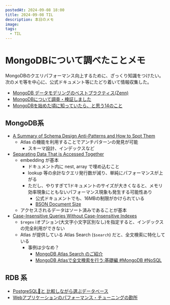 ```yaml
---
postedAt: 2024-09-08 18:00
title: 2024-09-08 TIL
description: 本日のメモ
image:
tags:
  - TIL
---
```


# MongoDBについて調べたことメモ

MongoDBのクエリパフォーマンス向上するために、ざっくり知識をつけたい。
次のメモ等を中心に、公式ドキュメント等にたどり着いて情報収集した。

- [MongoDB データモデリングのベストプラクティス(Zenn)](https://zenn.dev/nakaakist/scraps/b6951cc42d4ecc)
- [MongoDBについて調査・検証しました](https://tech-blog.rakus.co.jp/entry/20211001/mongodb)
- [MongoDBを始めた頃に知っていたら、と思う14のこと](https://www.infoq.com/jp/articles/Starting-With-MongoDB/)

## MongoDB系

- [A Summary of Schema Design Anti-Patterns and How to Spot Them](https://www.mongodb.com/developer/products/mongodb/schema-design-anti-pattern-summary/)
  - Atlas の機能を利用することでアンチパターンの発見が可能
    - スキーマ設計、インデックスなど
- [Separating Data That is Accessed Together](https://www.mongodb.com/developer/products/mongodb/schema-design-anti-pattern-separating-data/)
  - embedding が基本
    - ドキュメント内に nest, array で埋め込むこと
    - lookup 等の余計なクエリ発行数が減り、単純にパフォーマンスが上がる
    - ただし、やりすぎて1ドキュメントのサイズが大きくなると、メモリ効率現象にともないパフォーマンス現象も発生する可能性あり
      - 公式ドキュメントでも、16MBの制限がかけられている
      - [BSON Document Size](https://www.mongodb.com/docs/manual/reference/limits/#mongodb-limit-BSON-Document-Size)
  - アクセスされるデータはソート済みであることが基本
- [Case-Insensitive Queries Without Case-Insensitive Indexes](https://www.mongodb.com/developer/products/mongodb/schema-design-anti-pattern-case-insensitive-query-index/)
  - `$regex` iオプション(大文字小文字区別なし)を指定すると、インデックスの完全利用ができない
  - Atlas が提供している Atlas Search (`$search`) だと、全文検索に特化している
    - 事例は少なめ？
      - [MongoDB Atlas Search のご紹介](https://speakerdeck.com/chie8842/mongodb-atlas-search-nogoshao-jie)
      - [MongoDB Atlasで全文検索を行う:基礎編 #MongoDB #NoSQL](https://www.creationline.com/tech-blog/data-management/mongodb/56353)

## RDB 系

- [PostgreSQL🐘と 比較しながら選ぶデータベース](https://speakerdeck.com/soudai/select-database-usecase)
- [Webアプリケーションのパフォーマンス・チューニングの勘所](https://speakerdeck.com/soudai/web-tuningperformance)
